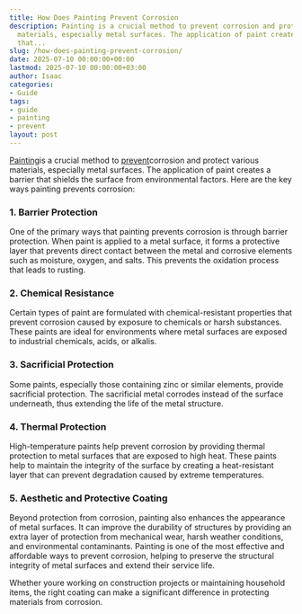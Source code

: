```yaml
---
title: How Does Painting Prevent Corrosion
description: Painting is a crucial method to prevent corrosion and protect various
  materials, especially metal surfaces. The application of paint creates a barrier
  that...
slug: /how-does-painting-prevent-corrosion/
date: 2025-07-10 00:00:00+00:00
lastmod: 2025-07-10 00:00:00+03:00
author: Isaac
categories:
- Guide
tags:
- guide
- painting
- prevent
layout: post
---
```

[Painting](https://pestpolicy.com/fence-painting-ideas/)is a crucial method to [prevent](https://pestpolicy.com/how-does-oiling-prevent-rusting/)corrosion and protect various materials, especially metal surfaces. The application of paint creates a barrier that shields the surface from environmental factors. Here are the key ways painting prevents corrosion:

###  1. Barrier Protection

One of the primary ways that painting prevents corrosion is through barrier protection. When paint is applied to a metal surface, it forms a protective layer that prevents direct contact between the metal and corrosive elements such as moisture, oxygen, and salts. This prevents the oxidation process that leads to rusting.

###  2. Chemical Resistance

Certain types of paint are formulated with chemical-resistant properties that prevent corrosion caused by exposure to chemicals or harsh substances. These paints are ideal for environments where metal surfaces are exposed to industrial chemicals, acids, or alkalis.

###  3. Sacrificial Protection

Some paints, especially those containing zinc or similar elements, provide sacrificial protection. The sacrificial metal corrodes instead of the surface underneath, thus extending the life of the metal structure.

###  4. Thermal Protection

High-temperature paints help prevent corrosion by providing thermal protection to metal surfaces that are exposed to high heat. These paints help to maintain the integrity of the surface by creating a heat-resistant layer that can prevent degradation caused by extreme temperatures.

###  5. Aesthetic and Protective Coating

Beyond protection from corrosion, painting also enhances the appearance of metal surfaces. It can improve the durability of structures by providing an extra layer of protection from mechanical wear, harsh weather conditions, and environmental contaminants. Painting is one of the most effective and affordable ways to prevent corrosion, helping to preserve the structural integrity of metal surfaces and extend their service life.

Whether youre working on construction projects or maintaining household items, the right coating can make a significant difference in protecting materials from corrosion.